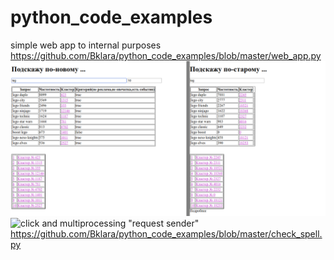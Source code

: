 # python_code_examples
simple web app to internal purposes https://github.com/Bklara/python_code_examples/blob/master/web_app.py
![start](Screenshot%20from%202018-04-05%2018-43-25.png?raw=true "Title")
![click](Screenshot%20from%202018-04-05%2018-46-15.pngraw=true "Title")
and multiprocessing "request sender" https://github.com/Bklara/python_code_examples/blob/master/check_spell.py
